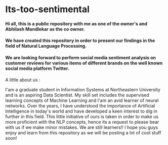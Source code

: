 # Its-too-sentimental
#### Hi all, this is a public repository with me as one of the owner's and Abhilash Mandlekar as the co owner. 
#### We have created this repository in order to present our findings in the field of Natural Language Processing. 
#### We are looking forward to perform social media sentiment analysis on customer reviews for various items of different brands on the well known social media platform Twitter. 
A little about us : 

I'am a graduate student in Information Systems at Northeastern University and is an aspiring Data Scientist. My skill set includes the supervised learning concepts of Machine Learning and I'am an avid learner of neural networks. Over the years, I have understood the importance of Artificial Intelligence in today's world and have developed a keen interest to dig in further in this field. This little initiative of ours is taken in order to make us more proficient with the NLP concepts, hence its a request to please bear with us if we make minor mistakes. We are still learners!! I hope you guys enjoy and learn from this repository as we will be posting a lot of cool stuff soon! 

